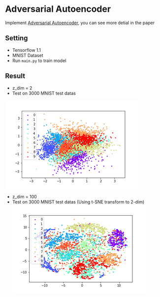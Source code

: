 # Adversarial Autoencoder
Implement [Adversarial Autoencoder](https://arxiv.org/pdf/1511.05644.pdf), you can see more detial in the paper
## Setting
- Tensorflow 1.1
- MNIST Dataset
- Run `main.py` to train model


## Result
- z_dim = 2
- Test on 3000 MNIST test datas

![mnist_test](Result/mnist_test_2.png)



- z_dim = 100
- Test on 3000 MNIST test datas (Using t-SNE transform to 2-dim)
![mnist_test](Result/mnist_test_100.png)
